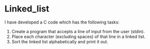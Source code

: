 # Linked_list

I have developed a C code which has the following tasks:

1. Create a program that accepts a line of input from the user (stdin).
2. Place each character (excluding spaces) of that line in a linked list.
3. Sort the linked list alphabetically and print it out.
